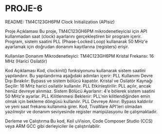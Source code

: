 # PROJE-6
README: TM4C123GH6PM Clock Initialization (APIsiz)

Proje Açıklaması
Bu proje, TM4C123GH6PM mikrodenetleyicisi için API kullanmadan saat (clock) ayarlarını gerçekleştiren bir program içerir. Program, sistem saatini PLL (Phase-Locked Loop) kullanarak 50 MHz'e ayarlamak için doğrudan donanım kayıtlarına (registers) erişir.

Kullanılan Donanım
Mikrodenetleyici: TM4C123GH6PM
Kristal Frekansı: 16 MHz (Harici Osilatör)

Kod Açıklaması
Kod, clockinit() fonksiyonunu kullanarak sistem saatini yapılandırır. Bu yapılandırma aşağıdaki adımları içerir:
PLL Kullanımı Devre Dışı Bırakılır: Bypass ve sistem bölücü kapatılır.
Kristal ve Osilatör Kaynağı Seçilir: 16 MHz harici osilatör kullanılır.
PLL Etkinleştirilir: PLL açılır, ancak henüz devreye alınmaz.
Sistem Bölücü Ayarlanır: 4'e bölerek sistem saatini 50 MHz'e ayarlar.
PLL Kilitlenmesi Beklenir: PLL'nin kilitlendiğinden emin olmak için bekleme döngüsü kullanılır.
PLL Devreye Alınır: Bypass kaldırılır ve yeni saat frekansı kullanıma girer.
Kod, TivaWare API'leri olmadan yazılmıştır ve donanım seviyesinde register manipülasyonu ile çalışmaktadır.

Derleme ve Çalıştırma
Bu kod, Keil uVision, Code Composer Studio (CCS) veya ARM GCC gibi derleyiciler ile çalıştırılabilir.
